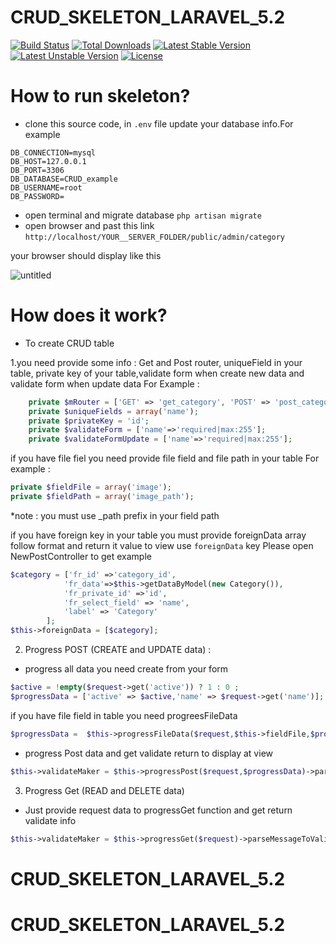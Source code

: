 # CRUD_SKELETON_LARAVEL_5.2

[![Build Status](https://travis-ci.org/laravel/framework.svg)](https://travis-ci.org/laravel/framework)
[![Total Downloads](https://poser.pugx.org/laravel/framework/d/total.svg)](https://packagist.org/packages/laravel/framework)
[![Latest Stable Version](https://poser.pugx.org/laravel/framework/v/stable.svg)](https://packagist.org/packages/laravel/framework)
[![Latest Unstable Version](https://poser.pugx.org/laravel/framework/v/unstable.svg)](https://packagist.org/packages/laravel/framework)
[![License](https://poser.pugx.org/laravel/framework/license.svg)](https://packagist.org/packages/laravel/framework)

# How to run skeleton?

- clone this source code, in ```.env``` file update your database info.For example
```
DB_CONNECTION=mysql
DB_HOST=127.0.0.1
DB_PORT=3306
DB_DATABASE=CRUD_example
DB_USERNAME=root
DB_PASSWORD=
```
- open terminal and migrate database 
```php artisan migrate```
- open browser and past this link 
```http://localhost/YOUR__SERVER_FOLDER/public/admin/category```

your browser should display like this 

![untitled](https://cloud.githubusercontent.com/assets/26756140/24553748/6f1e3da4-1655-11e7-9ee4-a99e1e465dea.png)

# How does it work?

- To create CRUD table 

1.you need provide some info : Get and Post router, uniqueField in your table, private key of your table,validate form when create new data and validate form when update data
For Example : 

```php
    private $mRouter = ['GET' => 'get_category', 'POST' => 'post_category'];
    private $uniqueFields = array('name');
    private $privateKey = 'id';
    private $validateForm = ['name'=>'required|max:255'];
    private $validateFormUpdate = ['name'=>'required|max:255'];
```
if you have file fiel you need provide file field and file path in your table 
For example : 
```php
private $fieldFile = array('image');
private $fieldPath = array('image_path');
```
*note : you must use _path prefix in your field path

if you have foreign key in your table you must provide foreignData array follow format and return it value to view use ```foreignData``` key
Please open NewPostController to get example
```php
$category = ['fr_id' =>'category_id',
            'fr_data'=>$this->getDataByModel(new Category()),
            'fr_private_id' =>'id',
            'fr_select_field' => 'name',
            'label' => 'Category'
        ];
$this->foreignData = [$category];
```
2. Progress POST (CREATE and UPDATE data) :
  - progress all data you need create from your form 
  ```php
  $active = !empty($request->get('active')) ? 1 : 0 ;
  $progressData = ['active' => $active,'name' => $request->get('name')];
  ```
  if you have file field in table you need progreesFileData
  ```php 
  $progressData =  $this->progressFileData($request,$this->fieldFile,$progressData);
  ```          
  - progress Post data and get validate return to display at view
  
  ```php
  $this->validateMaker = $this->progressPost($request,$progressData)->parseMessageToValidateMaker();
  ```
3. Progress Get (READ and DELETE data)
 - Just provide request data to progressGet function and get return validate info 
```php 
$this->validateMaker = $this->progressGet($request)->parseMessageToValidateMaker();
```

# CRUD_SKELETON_LARAVEL_5.2
# CRUD_SKELETON_LARAVEL_5.2
